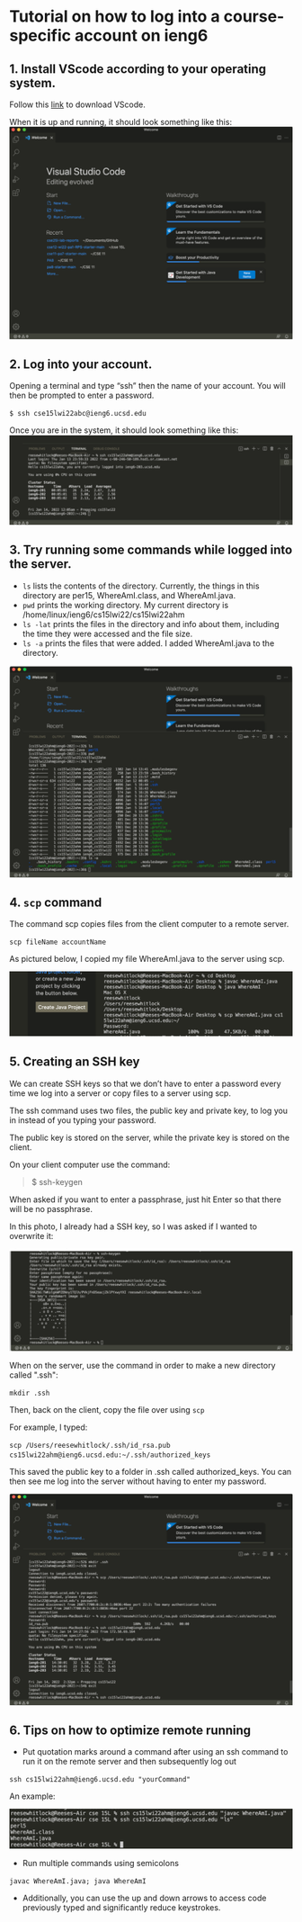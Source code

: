 # Tutorial on how to log into a course-specific account on ieng6
## 1. Install VScode according to your operating system.

Follow this [link](https://code.visualstudio.com/download) to download VScode.

When it is up and running, it should look something like this:
![Image](step1.png)

## 2. Log into your account.
 Opening a terminal and type “ssh” then the name of your account. You will then be prompted to enter a password. 

`$ ssh cse15lwi22abc@ieng6.ucsd.edu`

 Once you are in the system, it should look something like this:
![Image](step2.png)

## 3. Try running some commands while logged into the server.
* `ls` lists the contents of the directory. Currently, the things in this directory are per15, WhereAmI.class, and WhereAmI.java.
* `pwd` prints the working directory. My current directory is /home/linux/ieng6/cs15lwi22/cs15lwi22ahm
* `ls -lat` prints the files in the directory and info about them, including the time they were accessed and the file size.
* `ls -a` prints the files that were added. I added WhereAmI.java to the directory.

![Image](step3.png)

## 4. `scp` command

The command scp copies files from the client computer to a remote server.

`scp fileName accountName`

As pictured below, I copied my file WhereAmI.java to the server using scp.

![Image](step4.png)

## 5. Creating an SSH key

We can create SSH keys so that we don’t have to enter a password every time we log into a server or copy files to a server using scp. 

The ssh command uses two files, the public key and private key, to log you in instead of you typing your password. 

The public key is stored on the server, while the private key is stored on the client.

On your client computer use the command:

>$ ssh-keygen

When asked if you want to enter a passphrase, just hit Enter so that there will be no passphrase.

In this photo, I already had a SSH key, so I was asked if I wanted to overwrite it:

![Image](step5.png)

When on the server, use the command in order to make a new directory called ".ssh":

`mkdir .ssh`

Then, back on the client, copy the file over using `scp`

For example, I typed:

`scp /Users/reesewhitlock/.ssh/id_rsa.pub cs15lwi22ahm@ieng6.ucsd.edu:~/.ssh/authorized_keys`

This saved the public key to a folder in .ssh called authorized_keys. You can then see me log into the server without having to enter my password.

![Image](step5b.png)

## 6. Tips on how to optimize remote running

* Put quotation marks around a command after using an ssh command to run it on the remote server and then subsequently log out

`ssh cs15lwi22ahm@ieng6.ucsd.edu "yourCommand"`

An example:

![Image](step6.png)

* Run multiple commands using semicolons

`javac WhereAmI.java; java WhereAmI`

* Additionally, you can use the up and down arrows to access code previously typed and significantly reduce keystrokes.
